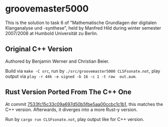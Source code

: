 # groovemaster5000

This is the solution to task 6 of "Mathematische Grundlagen der digitalen
Klanganalyse und -synthese", held by Manfred Hild during winter semester
2007/2008 at Humbold Universität zu Berlin.

## Original C++ Version

Authored by Benjamin Werner and Christian Beier.

Build via `make -C src`, run by `./src/groovemaster5000 CLSFsonate.not`, play output
via `play -r 44k -e signed -b 16 -c 1 -t raw  out.aum`.

## Rust Version Ported From The C++ One

At commit [7533fc15c33c09a697d50b5fbe5aa00ccbc1c1b1](https://github.com/bk138/groovemaster5000/commit/7533fc15c33c09a697d50b5fbe5aa00ccbc1c1b1),
this matches the C++ version. Afterwards, it diverges into a more Rust-y version.

Run by `cargo run CLSFsonate.not`, play output like for C++ version.
